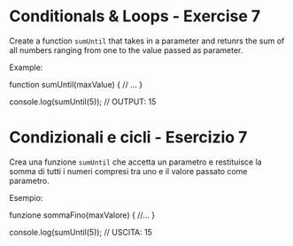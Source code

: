 # Conditionals & Loops - Exercise 7

Create a function `sumUntil` that takes in a parameter and retunrs the sum of all numbers ranging from one to the value passed as parameter.

Example:

function sumUntil(maxValue) {
// ...
}

console.log(sumUntil(5)); // OUTPUT: 15


# Condizionali e cicli - Esercizio 7

Crea una funzione `sumUntil` che accetta un parametro e restituisce la somma di tutti i numeri compresi tra uno e il valore passato come parametro.

Esempio:

funzione sommaFino(maxValore) {
//...
}

console.log(sumUntil(5)); // USCITA: 15